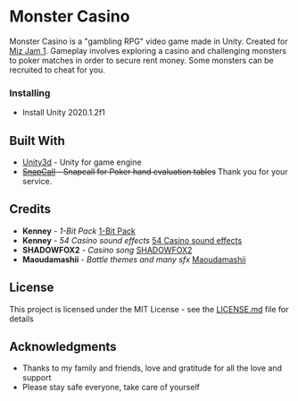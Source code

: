 # Monster Casino

Monster Casino is a "gambling RPG" video game made in Unity. Created for [Miz Jam 1](https://itch.io/jam/miz-jam-1). Gameplay involves exploring a casino and challenging monsters to poker matches in order to secure rent money. Some monsters can be recruited to cheat for you.

### Installing

* Install Unity 2020.1.2f1

## Built With

* [Unity3d](https://unity3d.com/get-unity/download) - Unity for game engine
* ~~[SnapCall](https://github.com/billymonks/SnapCall) - Snapcall for Poker hand evaluation tables~~ Thank you for your service.

## Credits

* **Kenney** - *1-Bit Pack* [1-Bit Pack](https://kenney.nl/assets/bit-pack)
* **Kenney** - *54 Casino sound effects* [54 Casino sound effects](https://opengameart.org/content/54-casino-sound-effects-cards-dice-chips)
* **SHADOWFOX2** - *Casino song* [SHADOWFOX2](https://www.patreon.com/SHADOWFOX2)
* **Maoudamashii** - *Battle themes and many sfx* [Maoudamashii](http://en.maoudamashii.com/)

## License

This project is licensed under the MIT License - see the [LICENSE.md](LICENSE.md) file for details

## Acknowledgments

* Thanks to my family and friends, love and gratitude for all the love and support
* Please stay safe everyone, take care of yourself
